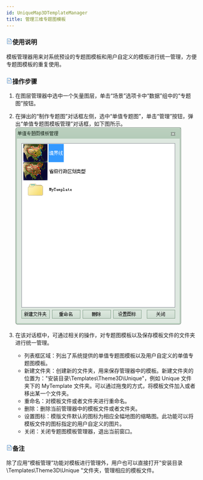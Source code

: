 ```yaml
---
id: UniqueMap3DTemplateManager
title: 管理三维专题图模板  
---  
```

### ![](../../img/read.gif)使用说明

模板管理器用来对系统预设的专题图模板和用户自定义的模板进行统一管理，方便专题图模板的重复使用。

### ![](../../img/read.gif)操作步骤

  1. 在图层管理器中选中一个矢量图层，单击“场景”选项卡中“数据”组中的“专题图”按钮。
  2. 在弹出的“制作专题图”对话框左侧，选中“单值专题图”，单击“管理”按钮，弹出“单值专题图模板管理”对话框，如下图所示。  
![](img/UniqueTemplateManagerDia.png)  

  3. 在该对话框中，可通过相关的操作，对专题图模板以及保存模板文件的文件夹进行统一管理。 
      * 列表框区域：列出了系统提供的单值专题图模板以及用户自定义的单值专题图模板。
      * 新建文件夹：创建新的文件夹，用来保存管理器中的模板。新建文件夹的位置为："安装目录\Templates\Theme3D\Unique\"，例如 Unique 文件夹下的 MyTemplate 文件夹。可以通过拖曳的方式，将模板文件加入或者移出某一个文件夹。
      * 重命名：对模板文件或者文件夹进行重命名。
      * 删除：删除当前管理器中的模板文件或者文件夹。
      * 设置图标：模版文件默认的图标为相应全幅地图的缩略图。此功能可以将模板文件的图标指定的用户自定义的图片。
      * 关闭：关闭专题图模板管理器，退出当前窗口。

### ![](../../img/read.gif)备注

除了应用“模板管理”功能对模板进行管理外，用户也可以直接打开"安装目录\Templates\Theme3D\Unique "文件夹，管理相应的模板文件。





